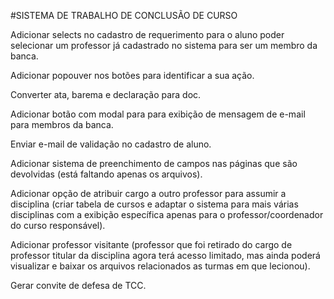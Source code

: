 #SISTEMA DE TRABALHO DE CONCLUSÃO DE CURSO



<!-- Aplicar validações nos formulários das etapas. -->
<!-- Validar os campos de membro opcional. -->

<!-- Aplicar exibição de arquivos enviados para o sistema (histórico do aluno). -->

<!-- Estilizar páginas de acompanhamento aluno e professor. -->

<!-- bug da foto -->

<!-- Gerar declaração de participação dos membros da banca. -->

<!-- Gerar relatório da turma em pdf com base em filtros. -->

<!-- Aplicar máscaras nos formulários. -->

<!-- Possibilitar o professor fazer a devolução da primeira etapa quando o aluno estiver na segunda etapa. -->

Adicionar selects no cadastro de requerimento para o aluno poder selecionar um professor já cadastrado no sistema para ser um membro da banca.

<!-- Estilizar a paginação das tabelas (fazer a publicação da paginação). -->

<!-- Criar e-mail para o sistema. -->

<!-- Consertar erro de acesso quando o aluno envia a etapa 2. -->

<!-- Adicionar botão de download da foto enviada no requerimento para geração de convite de defesa. -->

Adicionar popouver nos botões para identificar a sua ação.

Converter ata, barema e declaração para doc.

<!-- Adicionar validação no front-end. -->

Adicionar botão com modal para para exibição de mensagem de e-mail para membros da banca.

<!-- Consertar problemas de e-mail para recuperação de senha (estilizar mensagem enviada para o e-mail). -->
Enviar e-mail de validação no cadastro de aluno.

Adicionar sistema de preenchimento de campos nas páginas que são devolvidas (está faltando apenas os arquivos).

Adicionar opção de atribuir cargo a outro professor para assumir a disciplina (criar tabela de cursos e adaptar o sistema para mais várias disciplinas com a exibição específica apenas para o professor/coordenador do curso responsável).

Adicionar professor visitante (professor que foi retirado do cargo de professor titular da disciplina agora terá acesso limitado, mas ainda poderá visualizar e baixar os arquivos relacionados as turmas em que lecionou).

Gerar convite de defesa de TCC.

<!-- apagar arquivos do usuario caso seja excluído da turma. -->

<!-- Adicionar botão para cancelar reprovação de aluno. -->

<!-- Inserir validação na devolução de etapa. -->

<!-- Ajustar logo (em especial no mobile). -->

<!-- Adicionar olho para visualizar senha. (restante do sistema) -->

<!-- Na página de gestão de alunos, organizar a exibição dos alunos em ordem alfabética. -->
